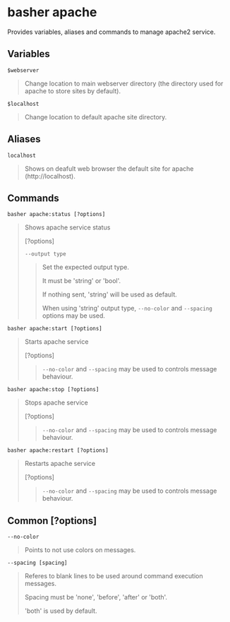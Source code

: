 # basher apache

Provides variables, aliases and commands to manage apache2 service.

## Variables

`$webserver`

> Change location to main webserver directory (the directory used for apache to store sites by default).

`$localhost`

> Change location to default apache site directory.

## Aliases

`localhost`

> Shows on deafult web browser the default site for apache (http://localhost).

## Commands

`basher apache:status [?options]`

> Shows apache service status
>
> [?options]
>
> `--output type`
>
> > Set the expected output type.
> >
> > It must be 'string' or 'bool'.
> >
> > If nothing sent, 'string' will be used as default.
> >
> > When using 'string' output type, `--no-color` and `--spacing` options may be used.

`basher apache:start [?options]`

> Starts apache service
>
> [?options]
>
> > `--no-color` and `--spacing` may be used to controls message behaviour.

`basher apache:stop [?options]`

> Stops apache service
>
> [?options]
>
> > `--no-color` and `--spacing` may be used to controls message behaviour.

`basher apache:restart [?options]`

> Restarts apache service
>
> [?options]
>
> > `--no-color` and `--spacing` may be used to controls message behaviour.

## Common [?options]

`--no-color`

> Points to not use colors on messages.

`--spacing [spacing]`

> Referes to blank lines to be used around command execution messages.
>
> Spacing must be 'none', 'before', 'after' or 'both'.
>
> 'both' is used by default.
